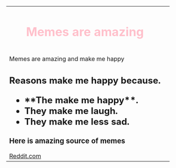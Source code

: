 <table style="width:100%">
  <tr>
    <th><h1 style="color:pink;">Memes are amazing</h1><th>
  </tr>
  <td>
  <p>Memes are amazing and make me happy</p>
<h2>Reasons make me happy because.</p>
  <ul>
   <li>**The make me happy**.</li>
   <li>They make me laugh.</li>
    <li>They make me less sad.</li>
  </ul>
<h3>Here is amazing source of memes</h3>
<a href= "https://www.reddit.com/">Reddit.com </a>
    </td>
       </table>
